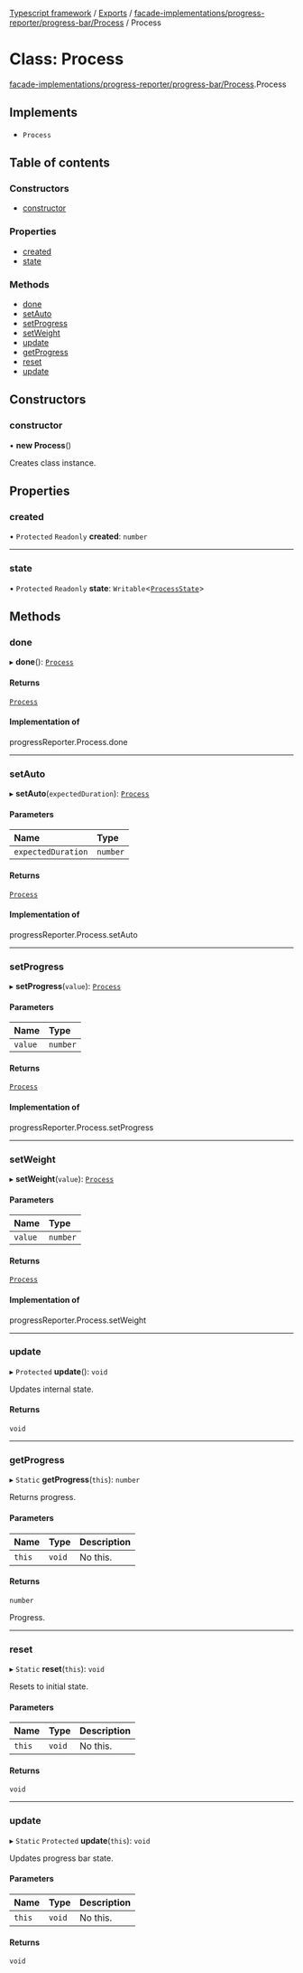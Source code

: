 [Typescript framework](../index.md) / [Exports](../modules.md) / [facade-implementations/progress-reporter/progress-bar/Process](../modules/facade_implementations_progress_reporter_progress_bar_Process.md) / Process

# Class: Process

[facade-implementations/progress-reporter/progress-bar/Process](../modules/facade_implementations_progress_reporter_progress_bar_Process.md).Process

## Implements

- `Process`

## Table of contents

### Constructors

- [constructor](facade_implementations_progress_reporter_progress_bar_Process.Process.md#constructor)

### Properties

- [created](facade_implementations_progress_reporter_progress_bar_Process.Process.md#created)
- [state](facade_implementations_progress_reporter_progress_bar_Process.Process.md#state)

### Methods

- [done](facade_implementations_progress_reporter_progress_bar_Process.Process.md#done)
- [setAuto](facade_implementations_progress_reporter_progress_bar_Process.Process.md#setauto)
- [setProgress](facade_implementations_progress_reporter_progress_bar_Process.Process.md#setprogress)
- [setWeight](facade_implementations_progress_reporter_progress_bar_Process.Process.md#setweight)
- [update](facade_implementations_progress_reporter_progress_bar_Process.Process.md#update)
- [getProgress](facade_implementations_progress_reporter_progress_bar_Process.Process.md#getprogress)
- [reset](facade_implementations_progress_reporter_progress_bar_Process.Process.md#reset)
- [update](facade_implementations_progress_reporter_progress_bar_Process.Process.md#update-1)

## Constructors

### constructor

• **new Process**()

Creates class instance.

## Properties

### created

• `Protected` `Readonly` **created**: `number`

___

### state

• `Protected` `Readonly` **state**: `Writable`<[`ProcessState`](../interfaces/facade_implementations_progress_reporter_progress_bar_core.ProcessState.md)\>

## Methods

### done

▸ **done**(): [`Process`](facade_implementations_progress_reporter_progress_bar_Process.Process.md)

#### Returns

[`Process`](facade_implementations_progress_reporter_progress_bar_Process.Process.md)

#### Implementation of

progressReporter.Process.done

___

### setAuto

▸ **setAuto**(`expectedDuration`): [`Process`](facade_implementations_progress_reporter_progress_bar_Process.Process.md)

#### Parameters

| Name | Type |
| :------ | :------ |
| `expectedDuration` | `number` |

#### Returns

[`Process`](facade_implementations_progress_reporter_progress_bar_Process.Process.md)

#### Implementation of

progressReporter.Process.setAuto

___

### setProgress

▸ **setProgress**(`value`): [`Process`](facade_implementations_progress_reporter_progress_bar_Process.Process.md)

#### Parameters

| Name | Type |
| :------ | :------ |
| `value` | `number` |

#### Returns

[`Process`](facade_implementations_progress_reporter_progress_bar_Process.Process.md)

#### Implementation of

progressReporter.Process.setProgress

___

### setWeight

▸ **setWeight**(`value`): [`Process`](facade_implementations_progress_reporter_progress_bar_Process.Process.md)

#### Parameters

| Name | Type |
| :------ | :------ |
| `value` | `number` |

#### Returns

[`Process`](facade_implementations_progress_reporter_progress_bar_Process.Process.md)

#### Implementation of

progressReporter.Process.setWeight

___

### update

▸ `Protected` **update**(): `void`

Updates internal state.

#### Returns

`void`

___

### getProgress

▸ `Static` **getProgress**(`this`): `number`

Returns progress.

#### Parameters

| Name | Type | Description |
| :------ | :------ | :------ |
| `this` | `void` | No this. |

#### Returns

`number`

Progress.

___

### reset

▸ `Static` **reset**(`this`): `void`

Resets to initial state.

#### Parameters

| Name | Type | Description |
| :------ | :------ | :------ |
| `this` | `void` | No this. |

#### Returns

`void`

___

### update

▸ `Static` `Protected` **update**(`this`): `void`

Updates progress bar state.

#### Parameters

| Name | Type | Description |
| :------ | :------ | :------ |
| `this` | `void` | No this. |

#### Returns

`void`
